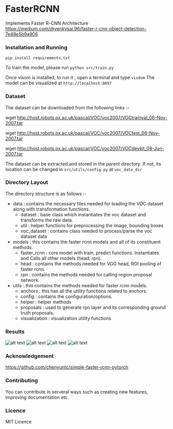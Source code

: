# FasterRCNN

Implements Faster R-CNN Architecture
https://medium.com/@venkysai.96/faster-r-cnn-object-detection-7e48e5b9a906

### Installation and Running

```pip install requirements.txt```

To train the model, please run 
```python src/train.py```

Once visom is installed, to run it , open a terminal and type ```visdom```
The model can be visualized at ```http://localhost:8097```

### Dataset

The dataset can be downloaded from the following links :-

wget http://host.robots.ox.ac.uk/pascal/VOC/voc2007/VOCtrainval_06-Nov-2007.tar

wget http://host.robots.ox.ac.uk/pascal/VOC/voc2007/VOCtest_06-Nov-2007.tar

wget http://host.robots.ox.ac.uk/pascal/VOC/voc2007/VOCdevkit_08-Jun-2007.tar

The dataset can be extracted and stored in the parent directory. If not, its location can be changed in `src/utils/config.py` at `voc_data_dir`

### Directory Layout

The directory structure is as follows :-

* data : contains the necessary files needed for loading the VOC dataset along with transformation functions.
  * dataset : base class which instantiates the voc dataset and transforms the raw data.
  * util : helper functions for preprocessing the image, bounding boxes
  * voc_dataset : contains class needed to process/parse the voc dataset data
* models : this contains the faster rcnn models and all of its constituent methods.
    * faster_rcnn : core model with train, predict functions. Instantiates and Calls all other models (head, rpn).
    * head : contains the methods needed for VGG head, ROI pooling of faster rcnn.
    * rpn : contains the methods needed for calling region proposal network.
* utils : this contains the methods needed for faster rcnn models.
    * anchors : this has all the utility functions related to anchors.
    * config : contains the configuration/options.
    * helper : helper methods
    * proposals : used to generate rpn layer and its corresponding ground truth proposals.
    * visualization : visualization utility functions  

 ### Results

![alt text](https://github.com/Sai-Venky/FasterRCNN/blob/master/imgs/roi_cls_loss.png)
![alt text](https://github.com/Sai-Venky/FasterRCNN/blob/master/imgs/roi_loc_loss.png)
![alt text](https://github.com/Sai-Venky/FasterRCNN/blob/master/imgs/rpn_cls_loss.png)
![alt text](https://github.com/Sai-Venky/FasterRCNN/blob/master/imgs/total_loss.png)


 ### Acknowledgement

 https://github.com/chenyuntc/simple-faster-rcnn-pytorch

 ### Contributing

 You can contribute in serveral ways such as creating new features, improving documentation etc.

 ### Licence

 MIT Licence
